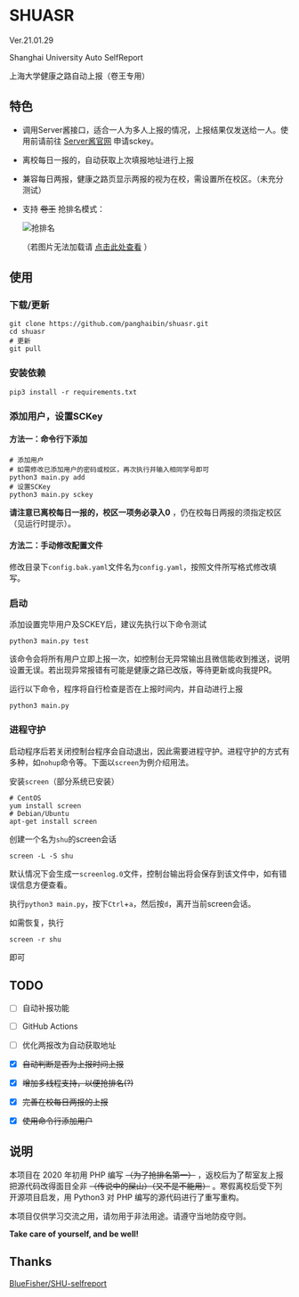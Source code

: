 # SHUASR
Ver.21.01.29

Shanghai University Auto SelfReport

上海大学健康之路自动上报（卷王专用）

## 特色
- 调用Server酱接口，适合一人为多人上报的情况，上报结果仅发送给一人。使用前请前往 [Server酱官网](http://sc.ftqq.com/3.version) 申请sckey。
  
- 离校每日一报的，自动获取上次填报地址进行上报
  
- 兼容每日两报，健康之路页显示两报的视为在校，需设置所在校区。（未充分测试）

- 支持 ~~卷王~~ 抢排名模式：

    ![抢排名](https://p.ananas.chaoxing.com/star3/origin/b2e4280c8f422ca595e4f17bb63cadc4.jpg)
  
  （若图片无法加载请 [点击此处查看](https://p.ananas.chaoxing.com/star3/origin/b2e4280c8f422ca595e4f17bb63cadc4.jpg) ）

## 使用
### 下载/更新
```shell
git clone https://github.com/panghaibin/shuasr.git
cd shuasr
# 更新
git pull
```

### 安装依赖
```shell
pip3 install -r requirements.txt
```

### 添加用户，设置SCKey

#### 方法一：命令行下添加
```shell
# 添加用户
# 如需修改已添加用户的密码或校区，再次执行并输入相同学号即可
python3 main.py add
# 设置SCKey
python3 main.py sckey
```

**请注意已离校每日一报的，校区一项务必录入0** ，仍在校每日两报的须指定校区（见运行时提示）。

#### 方法二：手动修改配置文件 
修改目录下`config.bak.yaml`文件名为`config.yaml`，按照文件所写格式修改填写。

### 启动
添加设置完毕用户及SCKEY后，建议先执行以下命令测试

```shell
python3 main.py test
```

该命令会将所有用户立即上报一次，如控制台无异常输出且微信能收到推送，说明设置无误。若出现异常报错有可能是健康之路已改版，等待更新或向我提PR。

运行以下命令，程序将自行检查是否在上报时间内，并自动进行上报
```shell
python3 main.py
```

### 进程守护
启动程序后若关闭控制台程序会自动退出，因此需要进程守护。进程守护的方式有多种，如`nohup`命令等。下面以`screen`为例介绍用法。

安装`screen`（部分系统已安装）

```shell
# CentOS
yum install screen
# Debian/Ubuntu
apt-get install screen
```

创建一个名为`shu`的screen会话

```shell
screen -L -S shu
```

默认情况下会生成一`screenlog.0`文件，控制台输出将会保存到该文件中，如有错误信息方便查看。

执行`python3 main.py`，按下`Ctrl`+`a`，然后按`d`，离开当前screen会话。

如需恢复，执行

```shell
screen -r shu
```

即可

## TODO
- [ ] 自动补报功能
  
- [ ] GitHub Actions

- [ ] 优化两报改为自动获取地址
  
- [x] ~~自动判断是否为上报时间上报~~

- [x] ~~增加多线程支持，以便抢排名(?)~~

- [x] ~~完善在校每日两报的上报~~

- [x] ~~使用命令行添加用户~~

## 说明

本项目在 2020 年初用 PHP 编写 ~~（为了抢排名第一）~~ ，返校后为了帮室友上报把源代码改得面目全非 ~~（传说中的屎山）（又不是不能用）~~ 。寒假离校后受下列开源项目启发，用 Python3 对 PHP 编写的源代码进行了重写重构。

本项目仅供学习交流之用，请勿用于非法用途。请遵守当地防疫守则。

**Take care of yourself, and be well!**

## Thanks
[BlueFisher/SHU-selfreport](https://github.com/BlueFisher/SHU-selfreport)
